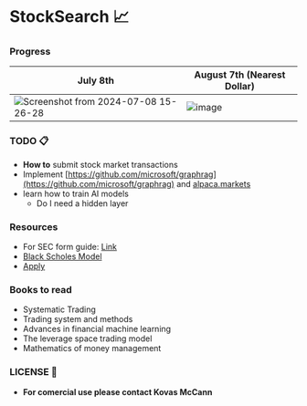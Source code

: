 # StockSearch 📈

### Progress
| July 8th | August 7th (Nearest Dollar) |
|----------|------------------------------------------|
|![Screenshot from 2024-07-08 15-26-28](https://github.com/KovasMcCann/StockSearch/assets/44278533/81248cee-5382-4846-8611-f4c42c178c09) |![image](https://github.com/user-attachments/assets/c101e62d-f064-4c4b-a133-67f2f62e3585)|


### TODO 📋
- **How to** submit stock market transactions
- Implement [https://github.com/microsoft/graphrag](https://github.com/microsoft/graphrag) and [alpaca.markets](https://alpaca.markets)
- learn how to train AI models
    - Do I need a hidden layer

### Resources
- For SEC form guide: [Link](sec.md)
- [Black Scholes Model](https://en.wikipedia.org/wiki/Black%E2%80%93Scholes_model)
- [Apply](https://github.com/DL-Software/jobs/blob/main/finance.md)

### Books to read 
- Systematic Trading
- Trading system and methods
- Advances in financial machine learning
- The leverage space trading model
- Mathematics of money management

### LICENSE 📖
- **For comercial use please contact Kovas McCann**

